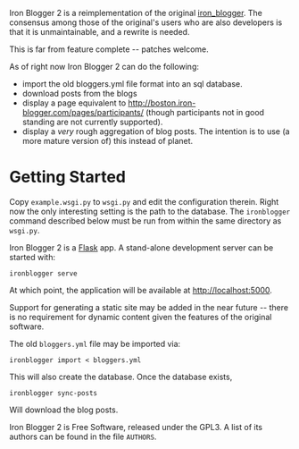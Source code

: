 Iron Blogger 2 is a reimplementation of the original [iron_blogger][1].
The consensus among those of the original's users who are also
developers is that it is unmaintainable, and a rewrite is needed.

This is far from feature complete -- patches welcome.

As of right now Iron Blogger 2 can do the following:

* import the old bloggers.yml file format into an sql database.
* download posts from the blogs
* display a page equivalent to
  <http://boston.iron-blogger.com/pages/participants/> (though
  participants not in good standing are not currently supported).
* display a *very* rough aggregation of blog posts. The intention is to
  use (a more mature version of) this instead of planet.

# Getting Started

Copy `example.wsgi.py` to `wsgi.py` and edit the configuration therein.
Right now the only interesting setting is the path to the database. The
`ironblogger` command described below must be run from within the same
directory as `wsgi.py`.

Iron Blogger 2 is a [Flask][2] app. A stand-alone development server can
be started with:

    ironblogger serve

At which point, the application will be available at
<http://localhost:5000>.

Support for generating a static site may be added in the near future --
there is no requirement for dynamic content given the features of the
original software.

The old `bloggers.yml` file may be imported via:

    ironblogger import < bloggers.yml

This will also create the database. Once the database exists,

    ironblogger sync-posts

Will download the blog posts.

Iron Blogger 2 is Free Software, released under the GPL3. A list of
its authors can be found in the file `AUTHORS`.

[1]: https://github.com/paultag/iron-blogger
[2]: http://flask.pocoo.org/
